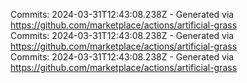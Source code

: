 Commits: 2024-03-31T12:43:08.238Z - Generated via https://github.com/marketplace/actions/artificial-grass
<br>
Commits: 2024-03-31T12:43:08.238Z - Generated via https://github.com/marketplace/actions/artificial-grass
<br>
Commits: 2024-03-31T12:43:08.238Z - Generated via https://github.com/marketplace/actions/artificial-grass
<br>
